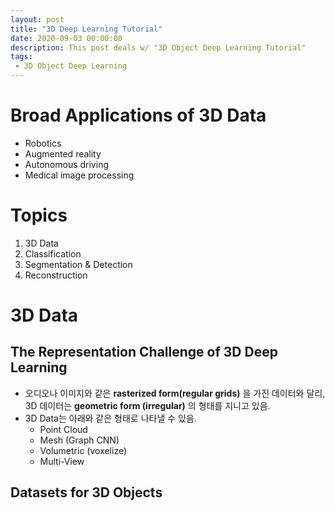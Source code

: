 ```yaml
---
layout: post
title: "3D Deep Learning Tutorial"
date: 2020-09-03 00:00:00
description: This post deals w/ "3D Object Deep Learning Tutorial"
tags: 
 - 3D Object Deep Learning
---
```


# Broad Applications of 3D Data

- Robotics
- Augmented reality
- Autonomous driving
- Medical image processing



# Topics

1. 3D Data
2. Classification
3. Segmentation & Detection
4. Reconstruction



# 3D Data

## The Representation Challenge of 3D Deep Learning

- 오디오나 이미지와 같은 **rasterized form(regular grids)** 을 가진 데이터와 달리, 3D 데이터는 **geometric form (irregular)** 의 형태를 지니고 있음.
- 3D Data는 아래와 같은 형태로 나타낼 수 있음.
  - Point Cloud
  - Mesh (Graph CNN)
  - Volumetric (voxelize)
  - Multi-View



## Datasets for 3D Objects

















